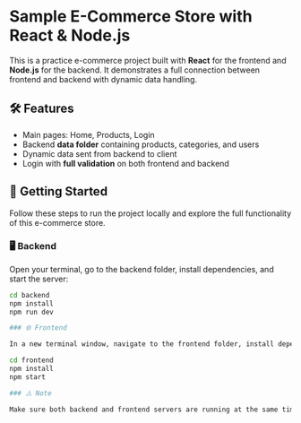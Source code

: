 # Sample E-Commerce Store with React & Node.js

This is a practice e-commerce project built with **React** for the frontend and **Node.js** for the backend. It demonstrates a full connection between frontend and backend with dynamic data handling.

## 🛠 Features

- Main pages: Home, Products, Login
- Backend **data folder** containing products, categories, and users
- Dynamic data sent from backend to client
- Login with **full validation** on both frontend and backend

## 🚀 Getting Started

Follow these steps to run the project locally and explore the full functionality of this e-commerce store.

### 🖥️ Backend

Open your terminal, go to the backend folder, install dependencies, and start the server:

```bash
cd backend
npm install
npm run dev

### 🌐 Frontend

In a new terminal window, navigate to the frontend folder, install dependencies, and start the React app:

cd frontend
npm install
npm start

### ⚠️ Note

Make sure both backend and frontend servers are running at the same time to fully experience the project. Enjoy exploring the dynamic data, products, categories, and login functionality! ✨